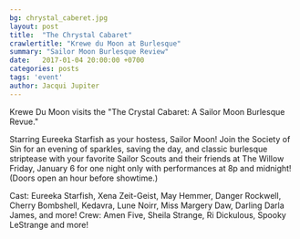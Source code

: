 ```yaml
---
bg: chrystal_caberet.jpg
layout: post
title:  "The Chrystal Cabaret"
crawlertitle: "Krewe du Moon at Burlesque"
summary: "Sailor Moon Burlesque Review"
date:   2017-01-04 20:00:00 +0700
categories: posts
tags: 'event'
author: Jacqui Jupiter
---
```


Krewe Du Moon visits the "The Crystal Cabaret: A Sailor Moon Burlesque Revue."

Starring Eureeka Starfish as your hostess, Sailor Moon! Join the Society of Sin for an evening of sparkles, saving the day, and classic burlesque striptease with your favorite Sailor Scouts and their friends at The Willow Friday, January 6 for one night only with performances at 8p and midnight! (Doors open an hour before showtime.)


Cast: Eureeka Starfish, Xena Zeit-Geist, May Hemmer, Danger Rockwell, Cherry Bombshell, Kedavra, Lune Noirr, Miss Margery Daw, Darling Darla James, and more!
Crew: Amen Five, Sheila Strange, Ri Dickulous, Spooky LeStrange and more!

